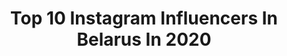 ---
title: Top 10 Instagram Influencers In Belarus In 2020
description: >-
  Find top Instagram influencers in Belarus in 2020. Most popular hashtags: #style #girls #model #love.
platform: Instagram
profiles:
  - username: "aliaksandrasasnovich"
    fullname: >-
      Aliaksandra Sasnovich
    location: "Belarus"
    followers: 34528
    engagement: 1053
    commentsToLikes: 0.024535
    id: ck134kbekwusb0i19ahdgvwt2
    verified: true
    hashtags: ""
  - username: "galkina_katia"
    fullname: >-
      Ekaterina Galkina
    location: "Belarus"
    followers: 69697
    engagement: 934
    commentsToLikes: 0.011413
    id: ck15rx3q1a4vt0i19uc18slb7
    verified: true
    hashtags: "#wchbaku2019, #muah, #23, #photo"
  - username: "alesia__k"
    fullname: >-
      Алеся
    location: "Belarus"
    followers: 27688
    engagement: 354
    commentsToLikes: 0.049243
    id: ck139j5uflkbe0i19ovxgt0gv
    verified: false
    hashtags: "#incantoofficial"
  - username: "gym_girl980"
    fullname: >-
      Таня
    location: "Belarus"
    followers: 63507
    engagement: 708
    commentsToLikes: 0.026467
    id: ck0u1njpgxe6s0i19wn67r8vj
    verified: false
    hashtags: "#minsk, #followforfollow, #legs, #swag"
  - username: "liz_minaeva"
    fullname: >-
      
    location: "Belarus"
    followers: 2406
    engagement: 1721
    commentsToLikes: 0.074517
    id: ck0vw6736saed0i19ti47eext
    verified: false
    hashtags: ""
  - username: "victoria_fox0001"
    fullname: >-
      Виктория
    location: "Belarus"
    followers: 453224
    engagement: 445
    commentsToLikes: 0.007084
    id: ck0w14m7phjat0i19nos7riww
    verified: false
    hashtags: "#totallook, #lookoftheday, #red, #best"
  - username: "tanechka_merkulova"
    fullname: >-
      
    location: "Belarus"
    followers: 8011
    engagement: 1457
    commentsToLikes: 0.043765
    id: ck13c8vnez5ud0i19v95r7fap
    verified: false
    hashtags: "#instasize, #stayhome, #love, #model"
  - username: "dinara_alimbekova18"
    fullname: >-
      Dinara Alimbekova
    location: "Belarus"
    followers: 11121
    engagement: 1464
    commentsToLikes: 0.015359
    id: ck15rzoldai7f0i19wbqsgz5y
    verified: false
    hashtags: "#kontiolahti, #2020, #pok20, #kontiolahticamp"
  - username: "papa_fizik"
    fullname: >-
      Doctor L
    location: "Belarus"
    followers: 19010
    engagement: 2927
    commentsToLikes: 0.029489
    id: ck1395ryhjo230i19elsj9is2
    verified: false
    hashtags: ""
  - username: "irinaa_okuneva"
    fullname: >-
      Фотограф Минск Москва
    location: "Belarus"
    followers: 25924
    engagement: 198
    commentsToLikes: 0.019108
    id: ck138k56igmdu0i19xi31el7c
    verified: false
    hashtags: "#irinaokuneva, #photographerdubai, #photographer, #hairstyle"
---